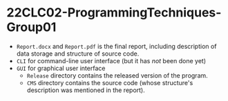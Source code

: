 # 22CLC02-ProgrammingTechniques-Group01
* `Report.docx` and `Report.pdf` is the final report, including description of data storage and structure of source code.
* `CLI` for command-line user interface (but it has *not* been done yet)
* `GUI` for graphical user interface
  * `Release` directory contains the released version of the program.
  * `CMS` directory contains the source code (whose structure's description was mentioned in the report).
